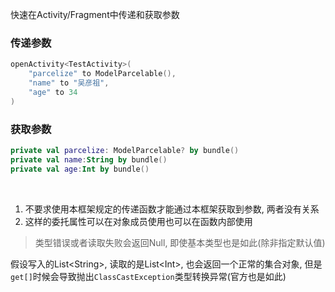 快速在Activity/Fragment中传递和获取参数

### 传递参数
```kotlin
openActivity<TestActivity>(
    "parcelize" to ModelParcelable(),
    "name" to "吴彦祖",
    "age" to 34
)
```

### 获取参数

```kotlin
private val parcelize: ModelParcelable? by bundle()
private val name:String by bundle()
private val age:Int by bundle()
```

<br>

1. 不要求使用本框架规定的传递函数才能通过本框架获取到参数, 两者没有关系
2. 这样的委托属性可以在对象成员使用也可以在函数内部使用


> 类型错误或者读取失败会返回Null, 即使基本类型也是如此(除非指定默认值)

假设写入的List\<String\>,  读取的是List\<Int\>, 也会返回一个正常的集合对象, 但是`get[]`时候会导致抛出`ClassCastException`类型转换异常(官方也是如此)